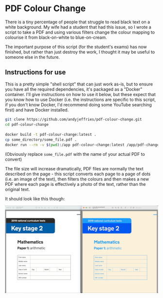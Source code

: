 # PDF Colour Change

There is a tiny percentage of people that struggle to read black text on a white background. My wife had a student that had this issue, so I wrote a script to take a PDF and using various filters change the colour mapping to colourise it from black-on-white to blue-on-cream.

The important purpose of this script (for the student's exams) has now finished, but rather than just destroy the work, I thought it may be useful to someone else in the future.

## Instructions for use

This is a pretty simple "shell script" that can just work as-is, but to ensure you have all the required dependencies, it's packaged as a "Docker" container. I'll give instructions on how to use it below, but these expect that you know how to use Docker (i.e. the instructions are specific to this script, if you don't know Docker, I'd recommend doing some YouTube searching first) and have Docker installed.

```sh
git clone https://github.com/andyjeffries/pdf-colour-change.git
cd pdf-colour-change

docker build -t pdf-colour-change:latest .
cp some_directory/some_file.pdf .
docker run --rm -v $(pwd):/app pdf-colour-change:latest /app/pdf-change.sh ./some_file.pdf
```

(Obviously replace `some_file.pdf` with the name of your actual PDF to convert)

The file size will increase dramatically, PDF files are normally the text described on the page - this script converts each page to a page of dots (i.e. an image of the text), then filters the colours and then makes a new PDF where each page is effectively a photo of the text, rather than the original text.

It should look like this though:

![screenshot](./screenshot.png)
